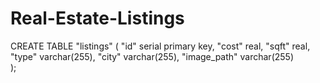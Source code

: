 # Real-Estate-Listings

CREATE TABLE "listings" (
	"id" serial primary key,
	"cost" real,
	"sqft" real,
	"type" varchar(255),
	"city" varchar(255),
	"image_path" varchar(255)	
);


